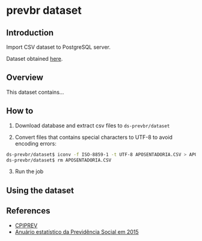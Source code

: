 prevbr dataset
==============

## Introduction
Import CSV dataset to PostgreSQL server.

Dataset obtained [here](https://legis.senado.leg.br/comissoes/docsRecCPI?codcol=2093).

## Overview

This dataset contains...

## How to

1. Download database and extract csv files to `ds-prevbr/dataset`

2. Convert files that contains special characters to UTF-8 to avoid encoding errors:
```bash
ds-prevbr/dataset$ iconv -f ISO-8859-1 -t UTF-8 APOSENTADORIA.CSV > APOSENTADORIA.csv
ds-prevbr/dataset$ rm APOSENTADORIA.CSV
```

3. Run the job

## Using the dataset

## References

* [CPIPREV](https://legis.senado.leg.br/comissoes/docsRecCPI?codcol=2093 "DOC090 / Midia 018 and DOC097 e Midia 019") 
* [Anuário estatístico da Previdência Social em 2015](http://www.previdencia.gov.br/wp-content/uploads/2015/08/AEPS-2015-FINAL.pdf)
